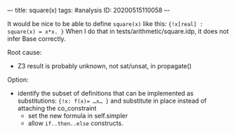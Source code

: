 –-
title: square(x)
tags: #analysis
   ID: 20200515110058
–-

It would be nice to be able to define `square(x)` like this: `{!x[real] : square(x) = x*x. }`
When I do that in tests/arithmetic/square.idp, it does not infer Base correctly.

Root cause:
* Z3 result is probably unknown, not sat/unsat, in propagate()

Option:
* identify the subset of definitions that can be implemented as substitutions: `{!x: f(x)= …x… }` and substitute in place instead of attaching the co_constraint
    * set the new formula in self.simpler
    * allow `if..then..else` constructs.